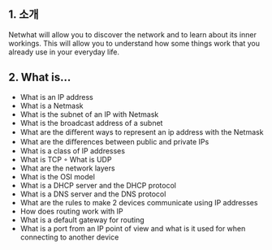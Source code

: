 ## 1. 소개

Netwhat will allow you to discover the network and to learn about its inner workings. This will allow you to understand how some things work that you already use in your everyday life.



## 2. What is...

- What is an IP address 
- What is a Netmask 
- What is the subnet of an IP with Netmask 
- What is the broadcast address of a subnet  
- What are the diﬀerent ways to represent an ip address with the Netmask 
- What are the diﬀerences between public and private IPs 
- What is a class of IP addresses 
- What is TCP ◦ What is UDP 
- What are the network layers 
- What is the OSI model 
- What is a DHCP server and the DHCP protocol 
- What is a DNS server and the DNS protocol 
- What are the rules to make 2 devices communicate using IP addresses 
- How does routing work with IP 
- What is a default gateway for routing 
- What is a port from an IP point of view and what is it used for when connecting to another device
